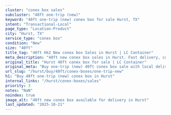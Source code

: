 ```yaml
---
cluster: "conex box sales"
subcluster: "40ft one-trip (new)"
keyword: "40ft one-trip (new) conex box for sale Hurst, TX"
intent: "Transactional-Local"
page_type: "Location-Product"
city: "Hurst, TX"
service_type: "conex box"
condition: "New"
size: "40ft"
title_tag: "40ft Hk2 New conex box Sales in Hurst | LC Container"
meta_description: "40ft new conex box sales in Hurst. Fast delivery, competitive pricing. Serving conex boxes area. Quote ID: YY9. Call (214) 524-4168 for your free quote today."
original_title: "Hurst 40ft conex box for sale | LC Container"
original_meta: "Buy one-trip (new) 40ft conex box sale with local delivery in Hurst, TX. LC Container — local Since 2003. Request a fast quote today."
url_slug: "/hurst/buy/40ft/conex-boxes/one-trip-new"
h1: "Buy 40ft one-trip (new) conex box in Hurst"
internal_links: "/hurst/conex-boxes/sales"
priority: 3
notes: "NaN"
noindex: true
image_alt: "40ft new conex box available for delivery in Hurst"
last_updated: "2025-10-21"
---
```


<!-- TODO: Add unique city/inventory copy, images, and internal links here. -->
